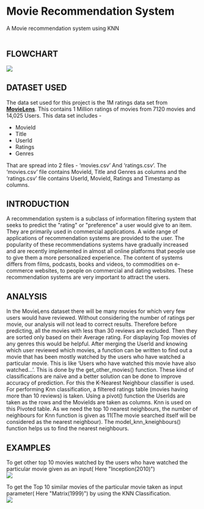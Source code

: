 # Movie Recommendation System
A Movie recommendation system using KNN <br><br>
## FLOWCHART
<image src = "./OUTPUTS/FLOW2.jpg"></image>
<br>
## DATASET USED
The data set used for this project is the 1M ratings data set from <a href= "https://grouplens.org/datasets/movielens/"><b>MovieLens</b></a>. This contains 1 Million ratings of movies from 7120 movies and 14,025 Users. This data set includes -
-	MovieId
-	Title
-	UserId
-	Ratings
-	Genres

That are spread into 2 files - ‘movies.csv’ And ‘ratings.csv’.
The ‘movies.csv’ file contains MovieId, Title and Genres as columns and the ‘ratings.csv’ file contains UserId, MovieId, Ratings and Timestamp as columns.

## INTRODUCTION
A recommendation system is a subclass of information filtering system that seeks to predict the "rating" or "preference" a user would give to an item. They are primarily used in commercial applications. 
A wide range of applications of recommendation systems are provided to the user. The popularity of these recommendations systems have gradually increased and are recently 
implemented in almost all online platforms that people use to give them a more personalized experience. The content of systems differs from films, podcasts, books and videos, to 
commodities on e-commerce websites, to people on commercial and dating websites. These recommendation systems are very important to attract the users. 

## ANALYSIS
In the MovieLens dataset there will be many movies for which very few users would have reviewed. Without considering the number of ratings per movie, our analysis will not lead 
to correct results. Therefore before predicting, all the movies with less than 30 reviews are excluded. Then they are sorted only based on their Average rating. For displaying 
Top movies of any genres this would be helpful. After merging the UserId and knowing which user reviewed which movies, a function can be written to find out a movie that has been 
mostly watched by the users who have watched a particular movie. This is like ‘Users who have watched this movie have also watched…’. This is done by the get_other_movies() 
function. These kind of classifications are naïve and a better solution can be done to improve accuracy of prediction. For this the K-Nearest Neighbour classifier is used. 
For performing Knn classification, a filtered ratings table (movies having more than 10 reviews) is taken. Using a pivot() function the UserIds are taken as the rows and the 
MovieIds are taken as columns. Knn is used on this Pivoted table. As we need the top 10 nearest neighbours, the number of neighbours for Knn function is given as 11(The movie 
searched itself will be considered as the nearest neighbour). The model_knn_kneighbours() function helps us to find the nearest neighbours.

## EXAMPLES

To get other top 10 movies watched by the users who have watched the particular movie given as an input( Here "Inception(2010)")<br>
<image src = "./OUTPUTS/13.JPG"></image><br>

To get the Top 10 similar movies of the particular movie taken as input parameter( Here "Matrix(1999)") by using the KNN Classification.<br>
<image src = "./OUTPUTS/18.JPG"></image><br>
